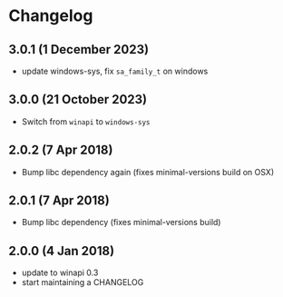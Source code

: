 # Changelog

## 3.0.1 (1 December 2023)

- update windows-sys, fix `sa_family_t` on windows

## 3.0.0 (21 October 2023)

- Switch from `winapi` to `windows-sys`

## 2.0.2 (7 Apr 2018)

- Bump libc dependency again (fixes minimal-versions build on OSX)

## 2.0.1 (7 Apr 2018)

- Bump libc dependency (fixes minimal-versions build)

## 2.0.0 (4 Jan 2018)

- update to winapi 0.3
- start maintaining a CHANGELOG
